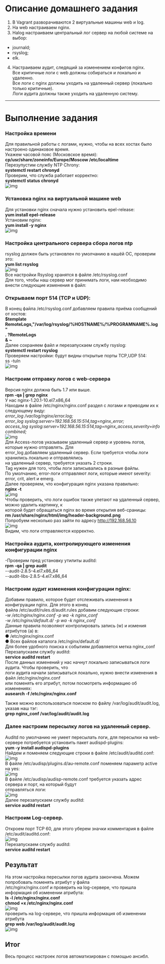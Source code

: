 # Описание домашнего задания
1. В Vagrant разворачиваются 2 виртуальные машины web и log. </br>
2. На web настраиваем nginx.</br>
3. Наlog настраиваем центральный лог сервер на любой системе на выбор:</br>
- journald;</br>
- rsyslog;</br>
- elk.</br>
4. Настраиваем аудит, следящий за изменением конфигов nginx.</br>
Все критичные логи с web должны собираться и локально и удаленно.</br>
Все логи с nginx должны уходить на удаленный сервер (локально только критичные).</br>
Логи аудита должны также уходить на удаленную систему.</br>
_______________________________________________________________________________
# Выполнение задания
### Настройка времени
Для правильной работы c логами, нужно, чтобы на всех хостах было настроено одинаковое время.</br>
Укажем часовой пояс (Московское время):</br>
**cp/usr/share/zoneinfo/Europe/Moscow /etc/localtime**</br>
Перезупустим службу NTP Chrony: </br>
**systemctl restart chronyd**</br>
Проверим, что служба работает корректно: </br>
**systemctl status chronyd**</br>
![img](images/1%20setup%20time.png)</br>
### Установка nginx на виртуальной машине web
Для установки nginx сначала нужно установить epel-release: </br>
**yum install epel-release**</br>
Установим nginx: </br>
**yum install -y nginx**</br>
![img](images/2web_nginx.png)</br>
### Настройка центрального сервера сбора логов ntp</br>
rsyslog должен быть установлен по умолчанию в нашёй ОС, проверим это:</br>
**yum list rsyslog**</br>
![img](images/3log_check%20rsyslog.png)</br>
Все настройки Rsyslog хранятся в файле /etc/rsyslog.conf</br>
Для того, чтобы наш сервер мог принимать логи, нам необходимо внести следующие изменения в файл:</br>
### Открываем порт 514 (TCP и UDP):</br>
В конец файла /etc/rsyslog.conf добавляем правила приёма сообщений от хостов:</br>
**$template RemoteLogs,"/var/log/rsyslog/%HOSTNAME%/%PROGRAMNAME%.log"</br>
*.* ?RemoteLogs</br>
& ~**</br>
Далее сохраняем файл и перезапускаем службу rsyslog:</br>
 **systemctl restart rsyslog**</br>
Проверяем настройки: будут видны открытые порты TCP,UDP 514:</br>
 ss -tuln</br>
 ![img](images/6%20log_check%20port%20514.png)</br>
 ### Настроим отправку логов с web-сервера</br>
 Версия nginx должна быть 1.7 или выше. </br>
 **rpm -qa | grep nginx**</br>
  У нас nginx-1.20.1-10.el7.x86_64</br>
 Находим в файле /etc/nginx/nginx.conf раздел с логами и приводим их к следующему виду:</br>
*error_log /var/log/nginx/error.log;*</br>
*error_log syslog:server=192.168.56.15:514,tag=nginx_error;*</br>
*access_log syslog:server=192.168.56.15:514,tag=nginx_access,severity=info combined;*</br>
![img](images/7%20web%20_nginx.conf.png)</br>
Для Access-логов указываем удаленный сервер и уровень логов, которые нужно отправлять. Для</br>
error_log добавляем удаленный сервер. Если требуется чтобы логи хранились локально и отправлялись</br>
на удаленный сервер, требуется указать 2 строки.</br>
Tag нужен для того, чтобы логи записывались в разные файлы.</br>
По умолчанию, error-логи отправляют логи, которые имеют severity: error, crit, alert и emerg.</br>
Далее проверяем, что конфигурация nginx указана правильно: </br>
**nginx -t**</br>
![img](images/8%20web_check%20nginx.png)</br>
Чтобы проверить, что логи ошибок также улетают на удаленный сервер, можно удалить картинку, к</br>
которой будет обращаться nginx во время открытия веб-сраницы:</br>
**rm /usr/share/nginx/html/img/header-background.png**</br>
Попробуем несколько раз зайти по адресу http://192.168.56.10</br>
![img](images/9%20log_nginx%20logs.png)</br>
Видим, что логи отправляются корректно.</br>
### Настройка аудита, контролирующего изменения конфигурации nginx</br>
-Проверим  пред установку утилиты auditd:</br>
 **rpm -qa | grep audit**</br>
 --audit-2.8.5-4.el7.x86_64</br>
--audit-libs-2.8.5-4.el7.x86_64</br>
### Настроим аудит изменения конфигурации nginx:</br>
Добавим правило, которое будет отслеживать изменения в конфигруации nginx. Для этого в конец</br>
файла /etc/audit/rules.d/audit.rules добавим следующие строки:</br>
*-w /etc/nginx/nginx.conf -p wa -k nginx_conf*</br>
*-w /etc/nginx/default.d/ -p wa -k nginx_conf*</br>
Данные правила позволяют контролировать запись (w) и измения атрибутов (a) в:</br>
● /etc/nginx/nginx.conf</br>
● Всех файлов каталога /etc/nginx/default.d/</br>
Для более удобного поиска к событиям добавляется метка nginx_conf</br>
Перезапускаем службу auditd:</br>
 **service auditd restart**</br>
 После данных изменений у нас начнут локально записываться логи аудита. Чтобы проверить, что</br>
логи аудита начали записываться локально, нужно внести изменения в файл /etc/nginx/nginx.conf</br>
или поменять его атрибут, потом посмотреть информацию об изменениях:</br>
**ausearch -f /etc/nginx/nginx.conf**</br>

Также можно воспользоваться поиском по файлу /var/log/audit/audit.log, указав наш тэг:</br>
**grep nginx_conf /var/log/audit/audit.log**</br>

### Далее настроим пересылку логов на удаленный сервер.</br>
Auditd по умолчанию не умеет пересылать логи, для пересылки на web-сервере потребуется установить пакет audispd-plugins:</br>
 **yum -y install audispd-plugins**</br>
Найдем и поменяем следующие строки в файле /etc/audit/auditd.conf:</br>
![img](images/12%20web_auditd.conf.png)</br>
В файле /etc/audisp/plugins.d/au-remote.conf поменяем параметр active на yes:</br>
![img](images/13%20web_au_remove.conf.png)</br>
В файле /etc/audisp/audisp-remote.conf требуется указать адрес сервера и порт, на который будут</br>
отправляться логи:</br>
![img](images/14%20web%20audisp_remote.conf.png)</br>
Далее перезапускаем службу auditd: </br>
**service auditd restart**</br>
### Настроим Log-сервер.</br>
Откроем порт TCP 60, для этого уберем значки комментария в файле /etc/audit/auditd.conf:</br>
![img](images/15%20log_auditd.conf.png)</br>
Перезапускаем службу auditd:</br>
**service auditd restart**</br>
## Результат</br>
На этом настройка пересылки логов аудита закончена. Можем попробовать поменять атрибут у файла</br>
/etc/nginx/nginx.conf и проверить на log-сервере, что пришла информация об изменении атрибута:</br>
**ls -l /etc/nginx/nginx.conf**</br>
**chmod +x /etc/nginx/nginx.conf**</br>
![img](16%20web_change%20atribut.png)</br>
проверить на log-сервере, что пришла информация об изменении атрибута</br>
**grep web /var/log/audit/audit.log**</br>
![img](images/17%20log_chancge%20atribut%20logs.png)</br>
## Итог
Весь процесс настроек логов автоматизирован с помощью ансибл.</br>
